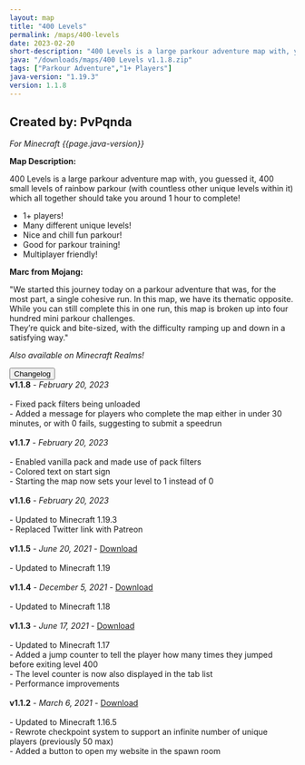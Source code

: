 ```yaml
---
layout: map
title: "400 Levels"
permalink: /maps/400-levels
date: 2023-02-20
short-description: "400 Levels is a large parkour adventure map with, you guessed it, 400 small levels of parkour!"
java: "/downloads/maps/400 Levels v1.1.8.zip"
tags: ["Parkour Adventure","1+ Players"]
java-version: "1.19.3"
version: 1.1.8
---
```

Created by: PvPqnda
-
*For Minecraft {{page.java-version}}*

**Map Description:**

400 Levels is a large parkour adventure map with, you guessed it, 400 small levels of rainbow parkour (with countless other unique levels within it) which all together should take you around 1 hour to complete!

- 1+ players!
- Many different unique levels!
- Nice and chill fun parkour!
- Good for parkour training!
- Multiplayer friendly!

**Marc from Mojang:**

"We started this journey today on a parkour adventure that was, for the most part, a single cohesive run. 
In this map, we have its thematic opposite. While you can still complete this in one run, this map is broken up into four hundred mini parkour challenges.<br>They’re quick and bite-sized, with the difficulty ramping up and down in a satisfying way."

*Also available on Minecraft Realms!*

<div id="accordion">
  <div class="card">
        <button class="card-header mb-0 btn btn-link text-decoration-none" data-toggle="collapse" data-target="#changelog" aria-expanded="false" aria-controls="changelog" id="changelogBtn">
           Changelog
        </button>
</div>

<div id="changelog" class="collapse" aria-labelledby="changelogBtn" data-parent="#accordion">
      <div class="card-body">
<b>v1.1.8</b> - <em>February 20, 2023</em><br>
<br>
- Fixed pack filters being unloaded<br>
- Added a message for players who complete the map either in under 30 minutes, or with 0 fails, suggesting to submit a speedrun<br>
<br>
<b>v1.1.7</b> - <em>February 20, 2023</em><br>
<br>
- Enabled vanilla pack and made use of pack filters<br>
- Colored text on start sign<br>
- Starting the map now sets your level to 1 instead of 0<br>
<br>
<b>v1.1.6</b> - <em>February 20, 2023</em><br>
<br>
- Updated to Minecraft 1.19.3<br>
- Replaced Twitter link with Patreon<br>
<br>
<b>v1.1.5</b> - <em>June 20, 2021</em> - <a style="text-decoration: underline;" href="/downloads/maps/old/400 Levels v1.1.5.zip" download>Download</a><br>
<br>
- Updated to Minecraft 1.19<br>
<br>
<b>v1.1.4</b> - <em>December 5, 2021</em> - <a style="text-decoration: underline;" href="/downloads/maps/old/400 Levels v1.1.4.zip" download>Download</a><br>
<br>
- Updated to Minecraft 1.18<br>
<br>
<b>v1.1.3</b> - <em>June 17, 2021</em> - <a style="text-decoration: underline;" href="/downloads/maps/old/400 Levels v1.1.3.zip" download>Download</a><br>
<br>
- Updated to Minecraft 1.17<br>
- Added a jump counter to tell the player how many times they jumped before exiting level 400<br>
- The level counter is now also displayed in the tab list<br>
- Performance improvements<br>
<br>
<b>v1.1.2</b> - <em>March 6, 2021</em> - <a style="text-decoration: underline;" href="/downloads/maps/old/400 Levels v1.1.2.zip" download>Download</a><br>
<br>
- Updated to Minecraft 1.16.5<br>
- Rewrote checkpoint system to support an infinite number of unique players (previously 50 max)<br>
- Added a button to open my website in the spawn room<br>
      </div>
    </div>
  </div>